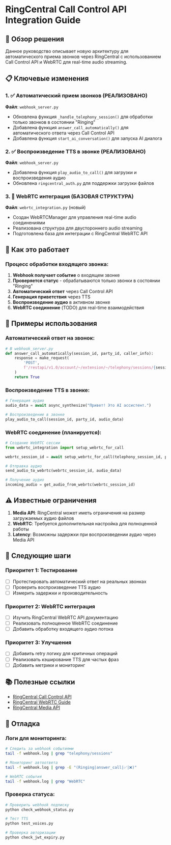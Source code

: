 # RingCentral Call Control API Integration Guide

## 🎯 Обзор решения

Данное руководство описывает новую архитектуру для автоматического приема звонков через RingCentral с использованием Call Control API и WebRTC для real-time audio streaming.

## 📋 Ключевые изменения

### 1. ✅ Автоматический прием звонков (РЕАЛИЗОВАНО)

**Файл**: `webhook_server.py`

- Обновлена функция `_handle_telephony_session()` для обработки только звонков в состоянии "Ringing"
- Добавлена функция `answer_call_automatically()` для автоматического ответа через Call Control API
- Добавлена функция `start_ai_conversation()` для запуска AI диалога

### 2. ✅ Воспроизведение TTS в звонке (РЕАЛИЗОВАНО)

**Файл**: `webhook_server.py`

- Добавлена функция `play_audio_to_call()` для загрузки и воспроизведения аудио
- Обновлена `ringcentral_auth.py` для поддержки загрузки файлов

### 3. 🚧 WebRTC интеграция (БАЗОВАЯ СТРУКТУРА)

**Файл**: `webrtc_integration.py` (новый)

- Создан WebRTCManager для управления real-time audio соединениями
- Реализована структура для двустороннего audio streaming
- Подготовлена база для интеграции с RingCentral WebRTC API

## 🔧 Как это работает

### Процесс обработки входящего звонка:

1. **Webhook получает событие** о входящем звонке
2. **Проверяется статус** - обрабатываются только звонки в состоянии "Ringing"
3. **Автоматический ответ** через Call Control API
4. **Генерация приветствия** через TTS
5. **Воспроизведение аудио** в активном звонке
6. **WebRTC соединение** (TODO) для real-time взаимодействия

## 📝 Примеры использования

### Автоматический ответ на звонок:

```python
# В webhook_server.py
def answer_call_automatically(session_id, party_id, caller_info):
    response = make_request(
        'POST',
        f'/restapi/v1.0/account/~/extension/~/telephony/sessions/{session_id}/parties/{party_id}/answer'
    )
    return True
```

### Воспроизведение TTS в звонке:

```python
# Генерация аудио
audio_data = await async_synthesize("Привет! Это AI ассистент.")

# Воспроизведение в звонке
play_audio_to_call(session_id, party_id, audio_data)
```

### WebRTC соединение (планируется):

```python
# Создание WebRTC сессии
from webrtc_integration import setup_webrtc_for_call

webrtc_session_id = await setup_webrtc_for_call(telephony_session_id, party_id)

# Отправка аудио
send_audio_to_webrtc(webrtc_session_id, audio_data)

# Получение аудио
incoming_audio = get_audio_from_webrtc(webrtc_session_id)
```

## ⚠️ Известные ограничения

1. **Media API**: RingCentral может иметь ограничения на размер загружаемых аудио файлов
2. **WebRTC**: Требуется дополнительная настройка для полноценной работы
3. **Latency**: Возможны задержки при воспроизведении аудио через Media API

## 🚀 Следующие шаги

### Приоритет 1: Тестирование
- [ ] Протестировать автоматический ответ на реальных звонках
- [ ] Проверить воспроизведение TTS аудио
- [ ] Измерить задержки и производительность

### Приоритет 2: WebRTC интеграция
- [ ] Изучить RingCentral WebRTC API документацию
- [ ] Реализовать полноценное WebRTC соединение
- [ ] Добавить обработку входящего аудио потока

### Приоритет 3: Улучшения
- [ ] Добавить retry логику для критичных операций
- [ ] Реализовать кэширование TTS для частых фраз
- [ ] Добавить метрики и мониторинг

## 📚 Полезные ссылки

- [RingCentral Call Control API](https://developers.ringcentral.com/api-reference/Call-Control/answerCallParty)
- [RingCentral WebRTC Guide](https://developers.ringcentral.com/guide/voice/webrtc)
- [RingCentral Media API](https://developers.ringcentral.com/api-reference/Media/uploadMedia)

## 🐛 Отладка

### Логи для мониторинга:
```bash
# Следить за webhook событиями
tail -f webhook.log | grep "telephony/sessions"

# Мониторинг автоответа
tail -f webhook.log | grep -E "(Ringing|answer_call|✅|❌)"

# WebRTC события
tail -f webhook.log | grep "WebRTC"
```

### Проверка статуса:
```bash
# Проверить webhook подписку
python check_webhook_status.py

# Тест TTS
python test_voices.py

# Проверка авторизации
python check_jwt_expiry.py
```